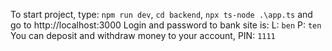 To start project, type: `npm run dev`, `cd backend`, `npx ts-node .\app.ts` and go to http://localhost:3000
Login and password to bank site is: L: `ben` P: `ten`
You can deposit and withdraw money to your account, PIN: `1111`
